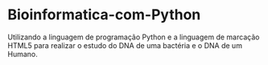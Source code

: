 # Bioinformatica-com-Python
Utilizando a linguagem de programação Python e a linguagem de marcação HTML5 para realizar o estudo do DNA de uma bactéria e o DNA de um Humano.
